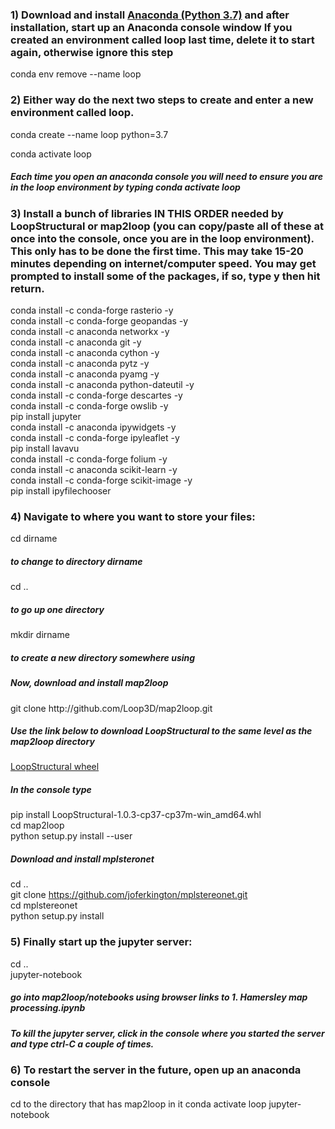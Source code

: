 ### 1) Download and install <a href="https://www.anaconda.com/products/individual" target=_blank>Anaconda (Python 3.7)</a> and after installation, start up an Anaconda console window  If you created an environment called loop last time, delete it to start again, otherwise ignore this step
   
conda env remove --name loop
   
### 2) Either way do the next two steps to create and enter a new environment called loop. 
   
conda create --name loop python=3.7
   
conda activate loop   
   
##### Each time you open an anaconda console   you will need to ensure you are in the loop environment by typing conda activate loop

### 3)  Install a bunch of libraries IN THIS ORDER needed by LoopStructural or map2loop (you can copy/paste all of these at once into the console, once you are in the loop environment). This only has to be done the first time. This may take 15-20 minutes depending on internet/computer speed. You may get prompted to install some of the packages, if so, type y then hit return.
    
conda install -c conda-forge rasterio   -y   
conda install -c conda-forge geopandas -y   
conda install -c anaconda networkx -y   
conda install -c anaconda git -y   
conda install -c anaconda cython -y   
conda install -c anaconda pytz -y    
conda install -c anaconda pyamg -y   
conda install -c anaconda python-dateutil -y   
conda install -c conda-forge descartes -y   
conda install -c conda-forge owslib -y   
pip install jupyter    
conda install -c anaconda ipywidgets    -y   
conda install -c conda-forge ipyleaflet -y   
pip install lavavu    
conda install -c conda-forge folium -y   
conda install -c anaconda scikit-learn -y   
conda install -c conda-forge scikit-image -y   
pip install ipyfilechooser
   
### 4)  Navigate to where you want to store your files: 
   
cd dirname
   
##### to change to directory dirname
   
cd .. 
   
##### to go up one directory 
   
mkdir dirname

#####  to create a new directory somewhere using
   
   
##### Now, download and install map2loop
   
git clone http:<span></span>//github.com/Loop3D/map2loop.git
   
##### Use the link below to download LoopStructural to the same level as the map2loop directory   

<a href="https://github.com/Loop3D/LoopStructural/releases/download/latest/LoopStructural-1.0.3-cp37-cp37m-win_amd64.whl">LoopStructural wheel</a>    
   
##### In the console type
   
pip install LoopStructural-1.0.3-cp37-cp37m-win_amd64.whl   
cd map2loop   
python setup.py install --user   
    

##### Download and install mplsteronet
   
cd ..   
git clone https://github.com/joferkington/mplstereonet.git   
cd mplstereonet   
python setup.py install   
   
### 5) Finally start up the jupyter server:
   
cd ..   
jupyter-notebook   
   
##### go into map2loop/notebooks using browser links to 1. Hamersley map processing.ipynb   
   
##### To kill the jupyter server, click in the console where you started the server and type ctrl-C a couple of times.
   
### 6) To restart the server in the future, open up an anaconda console
   
cd to the directory that has map2loop in it
conda activate loop
jupyter-notebook

